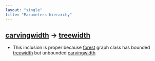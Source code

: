 ```yaml
---
layout: "single"
title: "Parameters hierarchy"
---
```

<!--this is a generated file-->

## [carvingwidth](../dS6OgO) → [treewidth](../IcKqSn)
* This inclusion is proper because [forest](#JngPPm) graph class has bounded [treewidth](../IcKqSn) but unbounded [carvingwidth](../dS6OgO)
